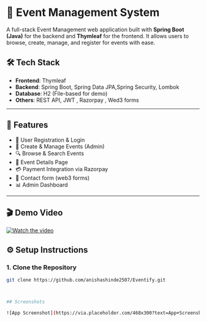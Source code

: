 
# 🎉 Event Management System

A full-stack Event Management web application built with **Spring Boot (Java)** for the backend and **Thymleaf** for the frontend. It allows users to browse, create, manage, and register for events with ease.

## 🛠️ Tech Stack

- **Frontend**: Thymleaf
- **Backend**: Spring Boot, Spring Data JPA,Spring Security, Lombok
- **Database**: H2 (File-based for demo)
- **Others**: REST API, JWT , Razorpay , Wed3 forms

---

## 🚀 Features

- 📝 User Registration & Login
- 📅 Create & Manage Events (Admin)
- 🔍 Browse & Search Events
- 🧾 Event Details Page
- 💳 Payment Integration via Razorpay
- 🔔 Contact form (web3 forms)
- 📊 Admin Dashboard

---

## 🎬 Demo Video

[![Watch the video](https://img.youtube.com/vi/n4rn5ZMI-b0/0.jpg)](https://www.youtube.com/watch?v=n4rn5ZMI-b0)


## ⚙️ Setup Instructions

### 1. Clone the Repository

```bash
git clone https://github.com/anishashinde2507/Eventify.git



## Screenshots

![App Screenshot](https://via.placeholder.com/468x300?text=App+Screenshot+Here)

